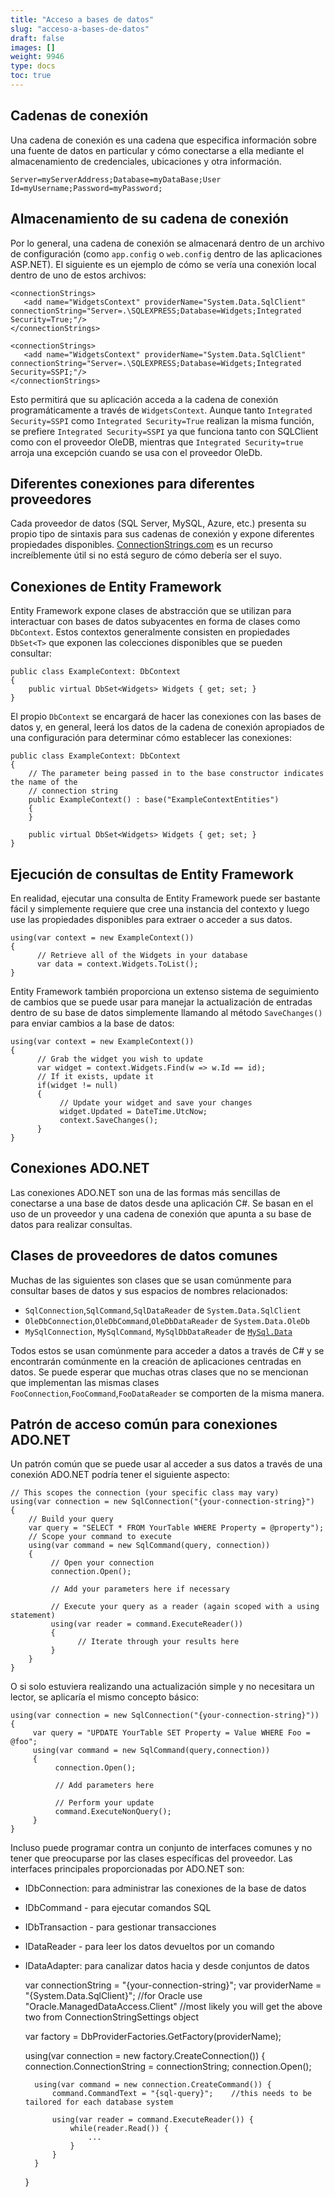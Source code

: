 ```yaml
---
title: "Acceso a bases de datos"
slug: "acceso-a-bases-de-datos"
draft: false
images: []
weight: 9946
type: docs
toc: true
---
```


## Cadenas de conexión
Una cadena de conexión es una cadena que especifica información sobre una fuente de datos en particular y cómo conectarse a ella mediante el almacenamiento de credenciales, ubicaciones y otra información.

    Server=myServerAddress;Database=myDataBase;User Id=myUsername;Password=myPassword;

**Almacenamiento de su cadena de conexión**
---

Por lo general, una cadena de conexión se almacenará dentro de un archivo de configuración (como `app.config` o `web.config` dentro de las aplicaciones ASP.NET). El siguiente es un ejemplo de cómo se vería una conexión local dentro de uno de estos archivos:

    <connectionStrings> 
       <add name="WidgetsContext" providerName="System.Data.SqlClient"  connectionString="Server=.\SQLEXPRESS;Database=Widgets;Integrated Security=True;"/> 
    </connectionStrings>

    <connectionStrings> 
       <add name="WidgetsContext" providerName="System.Data.SqlClient"  connectionString="Server=.\SQLEXPRESS;Database=Widgets;Integrated Security=SSPI;"/> 
    </connectionStrings>

Esto permitirá que su aplicación acceda a la cadena de conexión programáticamente a través de `WidgetsContext`. Aunque tanto `Integrated Security=SSPI` como `Integrated Security=True` realizan la misma función, se prefiere `Integrated Security=SSPI` ya que funciona tanto con SQLClient como con el proveedor OleDB, mientras que `Integrated Security=true` arroja una excepción cuando se usa con el proveedor OleDb.

**Diferentes conexiones para diferentes proveedores**
----

Cada proveedor de datos (SQL Server, MySQL, Azure, etc.) presenta su propio tipo de sintaxis para sus cadenas de conexión y expone diferentes propiedades disponibles. [ConnectionStrings.com](https://www.connectionstrings.com/) es un recurso increíblemente útil si no está seguro de cómo debería ser el suyo.


## Conexiones de Entity Framework
Entity Framework expone clases de abstracción que se utilizan para interactuar con bases de datos subyacentes en forma de clases como `DbContext`. Estos contextos generalmente consisten en propiedades `DbSet<T>` que exponen las colecciones disponibles que se pueden consultar:

    public class ExampleContext: DbContext 
    { 
        public virtual DbSet<Widgets> Widgets { get; set; } 
    }

El propio `DbContext` se encargará de hacer las conexiones con las bases de datos y, en general, leerá los datos de la cadena de conexión apropiados de una configuración para determinar cómo establecer las conexiones:

    public class ExampleContext: DbContext 
    { 
        // The parameter being passed in to the base constructor indicates the name of the 
        // connection string
        public ExampleContext() : base("ExampleContextEntities")
        {
        }
    
        public virtual DbSet<Widgets> Widgets { get; set; } 
    }

**Ejecución de consultas de Entity Framework**
----

En realidad, ejecutar una consulta de Entity Framework puede ser bastante fácil y simplemente requiere que cree una instancia del contexto y luego use las propiedades disponibles para extraer o acceder a sus datos.

    using(var context = new ExampleContext())
    {
          // Retrieve all of the Widgets in your database
          var data = context.Widgets.ToList();
    }

Entity Framework también proporciona un extenso sistema de seguimiento de cambios que se puede usar para manejar la actualización de entradas dentro de su base de datos simplemente llamando al método `SaveChanges()` para enviar cambios a la base de datos:

    using(var context = new ExampleContext())
    {
          // Grab the widget you wish to update
          var widget = context.Widgets.Find(w => w.Id == id);
          // If it exists, update it
          if(widget != null)
          {
               // Update your widget and save your changes
               widget.Updated = DateTime.UtcNow;
               context.SaveChanges();
          }
    }

## Conexiones ADO.NET
Las conexiones ADO.NET son una de las formas más sencillas de conectarse a una base de datos desde una aplicación C#. Se basan en el uso de un proveedor y una cadena de conexión que apunta a su base de datos para realizar consultas.

**Clases de proveedores de datos comunes**
----

Muchas de las siguientes son clases que se usan comúnmente para consultar bases de datos y sus espacios de nombres relacionados:

- `SqlConnection`,`SqlCommand`,`SqlDataReader` de `System.Data.SqlClient`
- `OleDbConnection`,`OleDbCommand`,`OleDbDataReader` de `System.Data.OleDb`
- `MySqlConnection`, `MySqlCommand`, `MySqlDbDataReader` de [`MySql.Data`](http://dev.mysql.com/downloads/file/?id=13427)

Todos estos se usan comúnmente para acceder a datos a través de C# y se encontrarán comúnmente en la creación de aplicaciones centradas en datos. Se puede esperar que muchas otras clases que no se mencionan que implementan las mismas clases `FooConnection`,`FooCommand`,`FooDataReader` se comporten de la misma manera.

**Patrón de acceso común para conexiones ADO.NET**
----

Un patrón común que se puede usar al acceder a sus datos a través de una conexión ADO.NET podría tener el siguiente aspecto:

    // This scopes the connection (your specific class may vary)
    using(var connection = new SqlConnection("{your-connection-string}")
    {
        // Build your query
        var query = "SELECT * FROM YourTable WHERE Property = @property");
        // Scope your command to execute
        using(var command = new SqlCommand(query, connection))
        {
             // Open your connection
             connection.Open();

             // Add your parameters here if necessary

             // Execute your query as a reader (again scoped with a using statement)
             using(var reader = command.ExecuteReader())
             {
                   // Iterate through your results here
             }
        }
    }

O si solo estuviera realizando una actualización simple y no necesitara un lector, se aplicaría el mismo concepto básico:

    using(var connection = new SqlConnection("{your-connection-string}"))
    {
         var query = "UPDATE YourTable SET Property = Value WHERE Foo = @foo";
         using(var command = new SqlCommand(query,connection))
         {
              connection.Open();
              
              // Add parameters here
              
              // Perform your update
              command.ExecuteNonQuery();
         }
    }


Incluso puede programar contra un conjunto de interfaces comunes y no tener que preocuparse por las clases específicas del proveedor. Las interfaces principales proporcionadas por ADO.NET son:

- IDbConnection: para administrar las conexiones de la base de datos
- IDbCommand - para ejecutar comandos SQL
- IDbTransaction - para gestionar transacciones
- IDataReader - para leer los datos devueltos por un comando
- IDataAdapter: para canalizar datos hacia y desde conjuntos de datos


    var connectionString = "{your-connection-string}";
    var providerName = "{System.Data.SqlClient}"; //for Oracle use "Oracle.ManagedDataAccess.Client"
    //most likely you will get the above two from ConnectionStringSettings object

    var factory = DbProviderFactories.GetFactory(providerName);

    using(var connection = new factory.CreateConnection()) {
        connection.ConnectionString = connectionString;
        connection.Open();

        using(var command = new connection.CreateCommand()) {
            command.CommandText = "{sql-query}";    //this needs to be tailored for each database system
    
            using(var reader = command.ExecuteReader()) {
                while(reader.Read()) {
                    ...
                }
            }
        }
    }

